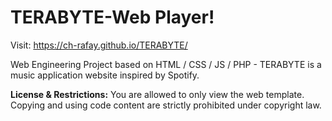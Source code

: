 # TERABYTE-Web Player!

Visit: https://ch-rafay.github.io/TERABYTE/

Web Engineering Project based on HTML / CSS / JS / PHP - TERABYTE is a music application website inspired by Spotify.

**License & Restrictions:** You are allowed to only view the web template. Copying and using code content are strictly prohibited under copyright law.

